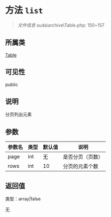 # 方法 `list`

> *文件信息* suda\archive\Table.php: 150~157

## 所属类 

[Table](../Table.md)

## 可见性

 public 

## 说明

分页列出元素


## 参数


| 参数名 | 类型 | 默认值 | 说明 |
|--------|-----|-------|-------|
| page |  int | 无 |   是否分页（页数） |
| rows |  int | 10 |  分页的元素个数 |



## 返回值

类型：array|false

无

